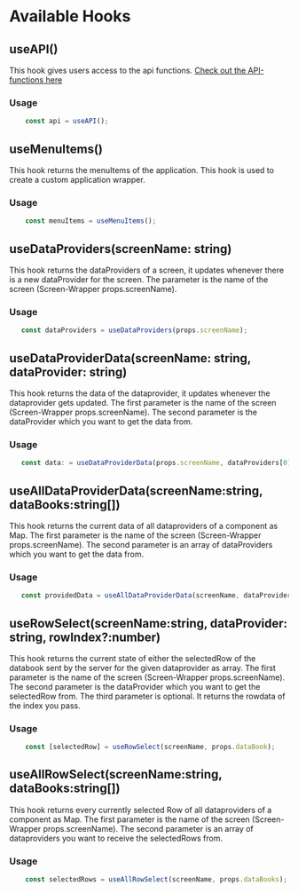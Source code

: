 # Available Hooks

## useAPI()
This hook gives users access to the api functions. [Check out the API-functions here](../api-functions)

### Usage
```typescript
    const api = useAPI();
```

## useMenuItems()
This hook returns the menuItems of the application. This hook is used to create a custom application wrapper.

### Usage
```typescript
    const menuItems = useMenuItems();
```

## useDataProviders(screenName: string)
 This hook returns the dataProviders of a screen, it updates whenever there is a new dataProvider for the screen. The parameter is the name of the screen (Screen-Wrapper props.screenName).

 ### Usage
 ```typescript
    const dataProviders = useDataProviders(props.screenName);
 ```

 ## useDataProviderData(screenName: string, dataProvider: string)
 This hook returns the data of the dataprovider, it updates whenever the dataprovider gets updated. The first parameter is the name of the screen (Screen-Wrapper props.screenName). The second parameter is the dataProvider which you want to get the data from.

 ### Usage
 ```typescript
    const data: = useDataProviderData(props.screenName, dataProviders[0]);
 ```

 ## useAllDataProviderData(screenName:string, dataBooks:string[])
 This hook returns the current data of all dataproviders of a component as Map. The first parameter is the name of the screen (Screen-Wrapper props.screenName). The second parameter is an array of dataProviders which you want to get the data from.

 ### Usage
 ```typescript
    const providedData = useAllDataProviderData(screenName, dataProviders);
 ```

 ## useRowSelect(screenName:string, dataProvider: string, rowIndex?:number)
This hook returns the current state of either the selectedRow of the databook sent by the server for the given dataprovider as array. The first parameter is the name of the screen (Screen-Wrapper props.screenName). The second parameter is the dataProvider which you want to get the selectedRow from. The third parameter is optional. It returns the rowdata of the index you pass.

### Usage
```typescript
    const [selectedRow] = useRowSelect(screenName, props.dataBook);
```

## useAllRowSelect(screenName:string, dataBooks:string[])
This hook returns every currently selected Row of all dataproviders of a component as Map. The first parameter is the name of the screen (Screen-Wrapper props.screenName). The second parameter is an array of dataproviders you want to receive the selectedRows from.

### Usage
```typescript
    const selectedRows = useAllRowSelect(screenName, props.dataBooks);
```